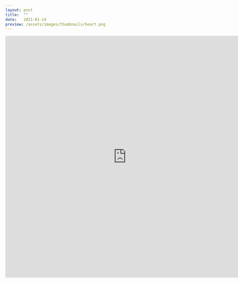 ```yaml
---
layout: post
title:  ""
date:   2021-01-14
preview: /assets/images/thumbnails/heart.png
---
```


<iframe width="760" height="760" src='https://www.instagram.com/p/CTWyc35osv2/embed/' frameborder='0' scrolling='no' allowtransparency='true'></iframe>
